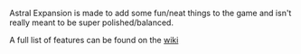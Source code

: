 Astral Expansion is made to add some fun/neat things to the game and isn't really meant to be super polished/balanced.


A full list of features can be found on the [wiki](https://github.com/MegalBits/AstralExpansion/wiki)
